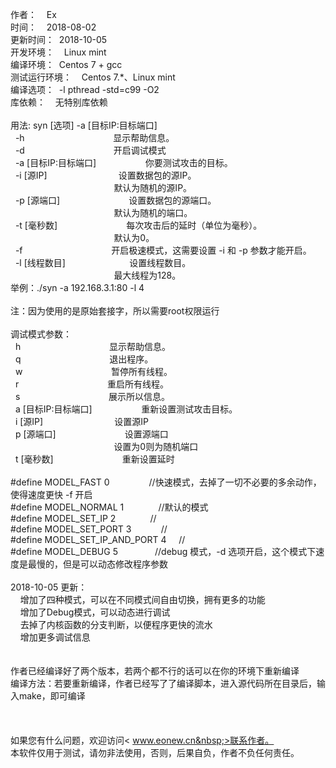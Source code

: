 作者：&nbsp;&nbsp;&nbsp;&nbsp;Ex<br>时间：&nbsp;&nbsp;&nbsp;&nbsp;2018-08-02<br>更新时间：&nbsp;&nbsp;2018-10-05<br>开发环境：&nbsp;&nbsp;&nbsp;&nbsp;Linux&nbsp;mint<br>编译环境：&nbsp;&nbsp;Centos&nbsp;7&nbsp;+&nbsp;gcc<br>测试运行环境：&nbsp;&nbsp;&nbsp;&nbsp;Centos&nbsp;7.*、Linux&nbsp;mint<br>编译选项：&nbsp;&nbsp;-l&nbsp;pthread&nbsp;-std=c99&nbsp;-O2<br>库依赖：&nbsp;&nbsp;&nbsp;&nbsp;无特别库依赖<br><br>用法:&nbsp;syn&nbsp;[选项]&nbsp;-a&nbsp;[目标IP:目标端口]<br>&nbsp;&nbsp;-h&nbsp;&nbsp;&nbsp;&nbsp;&nbsp;&nbsp;&nbsp;&nbsp;&nbsp;&nbsp;&nbsp;&nbsp;&nbsp;&nbsp;&nbsp;&nbsp;&nbsp;&nbsp;&nbsp;&nbsp;&nbsp;&nbsp;&nbsp;&nbsp;&nbsp;&nbsp;&nbsp;&nbsp;&nbsp;&nbsp;&nbsp;&nbsp;&nbsp;&nbsp;&nbsp;&nbsp;显示帮助信息。<br>&nbsp;&nbsp;-d&nbsp;&nbsp;&nbsp;&nbsp;&nbsp;&nbsp;&nbsp;&nbsp;&nbsp;&nbsp;&nbsp;&nbsp;&nbsp;&nbsp;&nbsp;&nbsp;&nbsp;&nbsp;&nbsp;&nbsp;&nbsp;&nbsp;&nbsp;&nbsp;&nbsp;&nbsp;&nbsp;&nbsp;&nbsp;&nbsp;&nbsp;&nbsp;&nbsp;&nbsp;&nbsp;&nbsp;开启调试模式<br>&nbsp;&nbsp;-a&nbsp;[目标IP:目标端口]&nbsp;&nbsp;&nbsp;&nbsp;&nbsp;&nbsp;&nbsp;&nbsp;&nbsp;&nbsp;&nbsp;&nbsp;&nbsp;&nbsp;&nbsp;&nbsp;&nbsp;&nbsp;&nbsp;&nbsp;你要测试攻击的目标。<br>&nbsp;&nbsp;-i&nbsp;[源IP]&nbsp;&nbsp;&nbsp;&nbsp;&nbsp;&nbsp;&nbsp;&nbsp;&nbsp;&nbsp;&nbsp;&nbsp;&nbsp;&nbsp;&nbsp;&nbsp;&nbsp;&nbsp;&nbsp;&nbsp;&nbsp;&nbsp;&nbsp;&nbsp;&nbsp;&nbsp;&nbsp;&nbsp;&nbsp;设置数据包的源IP。<br>&nbsp;&nbsp;&nbsp;&nbsp;&nbsp;&nbsp;&nbsp;&nbsp;&nbsp;&nbsp;&nbsp;&nbsp;&nbsp;&nbsp;&nbsp;&nbsp;&nbsp;&nbsp;&nbsp;&nbsp;&nbsp;&nbsp;&nbsp;&nbsp;&nbsp;&nbsp;&nbsp;&nbsp;&nbsp;&nbsp;&nbsp;&nbsp;&nbsp;&nbsp;&nbsp;&nbsp;&nbsp;&nbsp;&nbsp;&nbsp;&nbsp;&nbsp;默认为随机的源IP。<br>&nbsp;&nbsp;-p&nbsp;[源端口]&nbsp;&nbsp;&nbsp;&nbsp;&nbsp;&nbsp;&nbsp;&nbsp;&nbsp;&nbsp;&nbsp;&nbsp;&nbsp;&nbsp;&nbsp;&nbsp;&nbsp;&nbsp;&nbsp;&nbsp;&nbsp;&nbsp;&nbsp;&nbsp;&nbsp;&nbsp;&nbsp;&nbsp;设置数据包的源端口。<br>&nbsp;&nbsp;&nbsp;&nbsp;&nbsp;&nbsp;&nbsp;&nbsp;&nbsp;&nbsp;&nbsp;&nbsp;&nbsp;&nbsp;&nbsp;&nbsp;&nbsp;&nbsp;&nbsp;&nbsp;&nbsp;&nbsp;&nbsp;&nbsp;&nbsp;&nbsp;&nbsp;&nbsp;&nbsp;&nbsp;&nbsp;&nbsp;&nbsp;&nbsp;&nbsp;&nbsp;&nbsp;&nbsp;&nbsp;&nbsp;&nbsp;&nbsp;默认为随机的端口。<br>&nbsp;&nbsp;-t&nbsp;[毫秒数]&nbsp;&nbsp;&nbsp;&nbsp;&nbsp;&nbsp;&nbsp;&nbsp;&nbsp;&nbsp;&nbsp;&nbsp;&nbsp;&nbsp;&nbsp;&nbsp;&nbsp;&nbsp;&nbsp;&nbsp;&nbsp;&nbsp;&nbsp;&nbsp;&nbsp;&nbsp;&nbsp;&nbsp;每次攻击后的延时（单位为毫秒）。<br>&nbsp;&nbsp;&nbsp;&nbsp;&nbsp;&nbsp;&nbsp;&nbsp;&nbsp;&nbsp;&nbsp;&nbsp;&nbsp;&nbsp;&nbsp;&nbsp;&nbsp;&nbsp;&nbsp;&nbsp;&nbsp;&nbsp;&nbsp;&nbsp;&nbsp;&nbsp;&nbsp;&nbsp;&nbsp;&nbsp;&nbsp;&nbsp;&nbsp;&nbsp;&nbsp;&nbsp;&nbsp;&nbsp;&nbsp;&nbsp;&nbsp;&nbsp;默认为0。<br>&nbsp;&nbsp;-f&nbsp;&nbsp;&nbsp;&nbsp;&nbsp;&nbsp;&nbsp;&nbsp;&nbsp;&nbsp;&nbsp;&nbsp;&nbsp;&nbsp;&nbsp;&nbsp;&nbsp;&nbsp;&nbsp;&nbsp;&nbsp;&nbsp;&nbsp;&nbsp;&nbsp;&nbsp;&nbsp;&nbsp;&nbsp;&nbsp;&nbsp;&nbsp;&nbsp;&nbsp;&nbsp;&nbsp;开启极速模式，这需要设置&nbsp;-i&nbsp;和&nbsp;-p&nbsp;参数才能开启。<br>&nbsp;&nbsp;-l&nbsp;[线程数目]&nbsp;&nbsp;&nbsp;&nbsp;&nbsp;&nbsp;&nbsp;&nbsp;&nbsp;&nbsp;&nbsp;&nbsp;&nbsp;&nbsp;&nbsp;&nbsp;&nbsp;&nbsp;&nbsp;&nbsp;&nbsp;&nbsp;&nbsp;&nbsp;&nbsp;&nbsp;设置线程数目。<br>&nbsp;&nbsp;&nbsp;&nbsp;&nbsp;&nbsp;&nbsp;&nbsp;&nbsp;&nbsp;&nbsp;&nbsp;&nbsp;&nbsp;&nbsp;&nbsp;&nbsp;&nbsp;&nbsp;&nbsp;&nbsp;&nbsp;&nbsp;&nbsp;&nbsp;&nbsp;&nbsp;&nbsp;&nbsp;&nbsp;&nbsp;&nbsp;&nbsp;&nbsp;&nbsp;&nbsp;&nbsp;&nbsp;&nbsp;&nbsp;&nbsp;&nbsp;最大线程为128。<br>举例：./syn&nbsp;-a&nbsp;192.168.3.1:80&nbsp;-l&nbsp;4<br><br>注：因为使用的是原始套接字，所以需要root权限运行<br><br>调试模式参数：<br>&nbsp;&nbsp;h&nbsp;&nbsp;&nbsp;&nbsp;&nbsp;&nbsp;&nbsp;&nbsp;&nbsp;&nbsp;&nbsp;&nbsp;&nbsp;&nbsp;&nbsp;&nbsp;&nbsp;&nbsp;&nbsp;&nbsp;&nbsp;&nbsp;&nbsp;&nbsp;&nbsp;&nbsp;&nbsp;&nbsp;&nbsp;&nbsp;&nbsp;&nbsp;&nbsp;&nbsp;&nbsp;&nbsp;显示帮助信息。<br>&nbsp;&nbsp;q&nbsp;&nbsp;&nbsp;&nbsp;&nbsp;&nbsp;&nbsp;&nbsp;&nbsp;&nbsp;&nbsp;&nbsp;&nbsp;&nbsp;&nbsp;&nbsp;&nbsp;&nbsp;&nbsp;&nbsp;&nbsp;&nbsp;&nbsp;&nbsp;&nbsp;&nbsp;&nbsp;&nbsp;&nbsp;&nbsp;&nbsp;&nbsp;&nbsp;&nbsp;&nbsp;&nbsp;退出程序。<br>&nbsp;&nbsp;w&nbsp;&nbsp;&nbsp;&nbsp;&nbsp;&nbsp;&nbsp;&nbsp;&nbsp;&nbsp;&nbsp;&nbsp;&nbsp;&nbsp;&nbsp;&nbsp;&nbsp;&nbsp;&nbsp;&nbsp;&nbsp;&nbsp;&nbsp;&nbsp;&nbsp;&nbsp;&nbsp;&nbsp;&nbsp;&nbsp;&nbsp;&nbsp;&nbsp;&nbsp;&nbsp;&nbsp;暂停所有线程。<br>&nbsp;&nbsp;r&nbsp;&nbsp;&nbsp;&nbsp;&nbsp;&nbsp;&nbsp;&nbsp;&nbsp;&nbsp;&nbsp;&nbsp;&nbsp;&nbsp;&nbsp;&nbsp;&nbsp;&nbsp;&nbsp;&nbsp;&nbsp;&nbsp;&nbsp;&nbsp;&nbsp;&nbsp;&nbsp;&nbsp;&nbsp;&nbsp;&nbsp;&nbsp;&nbsp;&nbsp;&nbsp;&nbsp;重启所有线程。<br>&nbsp;&nbsp;s&nbsp;&nbsp;&nbsp;&nbsp;&nbsp;&nbsp;&nbsp;&nbsp;&nbsp;&nbsp;&nbsp;&nbsp;&nbsp;&nbsp;&nbsp;&nbsp;&nbsp;&nbsp;&nbsp;&nbsp;&nbsp;&nbsp;&nbsp;&nbsp;&nbsp;&nbsp;&nbsp;&nbsp;&nbsp;&nbsp;&nbsp;&nbsp;&nbsp;&nbsp;&nbsp;&nbsp;展示所以信息。<br>&nbsp;&nbsp;a&nbsp;[目标IP:目标端口]&nbsp;&nbsp;&nbsp;&nbsp;&nbsp;&nbsp;&nbsp;&nbsp;&nbsp;&nbsp;&nbsp;&nbsp;&nbsp;&nbsp;&nbsp;&nbsp;&nbsp;&nbsp;&nbsp;&nbsp;重新设置测试攻击目标。<br>&nbsp;&nbsp;i&nbsp;[源IP]&nbsp;&nbsp;&nbsp;&nbsp;&nbsp;&nbsp;&nbsp;&nbsp;&nbsp;&nbsp;&nbsp;&nbsp;&nbsp;&nbsp;&nbsp;&nbsp;&nbsp;&nbsp;&nbsp;&nbsp;&nbsp;&nbsp;&nbsp;&nbsp;&nbsp;&nbsp;&nbsp;&nbsp;&nbsp;设置源IP<br>&nbsp;&nbsp;p&nbsp;[源端口]&nbsp;&nbsp;&nbsp;&nbsp;&nbsp;&nbsp;&nbsp;&nbsp;&nbsp;&nbsp;&nbsp;&nbsp;&nbsp;&nbsp;&nbsp;&nbsp;&nbsp;&nbsp;&nbsp;&nbsp;&nbsp;&nbsp;&nbsp;&nbsp;&nbsp;&nbsp;&nbsp;&nbsp;设置源端口<br>&nbsp;&nbsp;&nbsp;&nbsp;&nbsp;&nbsp;&nbsp;&nbsp;&nbsp;&nbsp;&nbsp;&nbsp;&nbsp;&nbsp;&nbsp;&nbsp;&nbsp;&nbsp;&nbsp;&nbsp;&nbsp;&nbsp;&nbsp;&nbsp;&nbsp;&nbsp;&nbsp;&nbsp;&nbsp;&nbsp;&nbsp;&nbsp;&nbsp;&nbsp;&nbsp;&nbsp;&nbsp;&nbsp;&nbsp;&nbsp;&nbsp;&nbsp;设置为0则为随机端口<br>&nbsp;&nbsp;t&nbsp;[毫秒数]&nbsp;&nbsp;&nbsp;&nbsp;&nbsp;&nbsp;&nbsp;&nbsp;&nbsp;&nbsp;&nbsp;&nbsp;&nbsp;&nbsp;&nbsp;&nbsp;&nbsp;&nbsp;&nbsp;&nbsp;&nbsp;&nbsp;&nbsp;&nbsp;&nbsp;&nbsp;&nbsp;&nbsp;重新设置延时<br><br>#define&nbsp;MODEL_FAST&nbsp;0&nbsp;&nbsp;&nbsp;&nbsp;&nbsp;&nbsp;&nbsp;&nbsp;&nbsp;&nbsp;&nbsp;&nbsp;&nbsp;&nbsp;&nbsp;&nbsp;//快速模式，去掉了一切不必要的多余动作，使得速度更快&nbsp;-f&nbsp;开启<br>#define&nbsp;MODEL_NORMAL&nbsp;1&nbsp;&nbsp;&nbsp;&nbsp;&nbsp;&nbsp;&nbsp;&nbsp;&nbsp;&nbsp;&nbsp;&nbsp;&nbsp;&nbsp;//默认的模式<br>#define&nbsp;MODEL_SET_IP&nbsp;2&nbsp;&nbsp;&nbsp;&nbsp;&nbsp;&nbsp;&nbsp;&nbsp;&nbsp;&nbsp;&nbsp;&nbsp;&nbsp;&nbsp;//<br>#define&nbsp;MODEL_SET_PORT&nbsp;3&nbsp;&nbsp;&nbsp;&nbsp;&nbsp;&nbsp;&nbsp;&nbsp;&nbsp;&nbsp;&nbsp;&nbsp;//<br>#define&nbsp;MODEL_SET_IP_AND_PORT&nbsp;4&nbsp;&nbsp;&nbsp;&nbsp;&nbsp;//<br>#define&nbsp;MODEL_DEBUG&nbsp;5&nbsp;&nbsp;&nbsp;&nbsp;&nbsp;&nbsp;&nbsp;&nbsp;&nbsp;&nbsp;&nbsp;&nbsp;&nbsp;&nbsp;&nbsp;//debug&nbsp;模式，-d&nbsp;选项开启，这个模式下速度是最慢的，但是可以动态修改程序参数<br><br>2018-10-05&nbsp;更新：&nbsp;<br>&nbsp;&nbsp;&nbsp;&nbsp;增加了四种模式，可以在不同模式间自由切换，拥有更多的功能<br>&nbsp;&nbsp;&nbsp;&nbsp;增加了Debug模式，可以动态进行调试<br>&nbsp;&nbsp;&nbsp;&nbsp;去掉了内核函数的分支判断，以便程序更快的流水<br>&nbsp;&nbsp;&nbsp;&nbsp;增加更多调试信息<br><br><br>作者已经编译好了两个版本，若两个都不行的话可以在你的环境下重新编译<br>编译方法：若要重新编译，作者已经写了了编译脚本，进入源代码所在目录后，输入make，即可编译<br><br><br><br>如果您有什么问题，欢迎访问<&nbsp;www.eonew.cn&nbsp;>联系作者。<br>本软件仅用于测试，请勿非法使用，否则，后果自负，作者不负任何责任。
